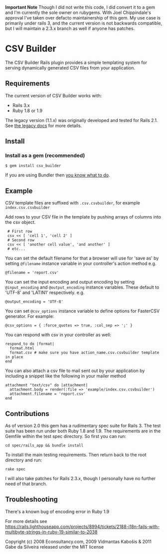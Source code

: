 **Important Note** Though I did not write this code, I did convert it to a gem and I'm currently the sole owner on
rubygems.  With Joel Chippindale's approval I've taken over defacto maintainership of this gem.  My use case is
primarily under rails 3, and the current version is not backwards compatible, but I will maintain a 2.3.x branch as well
if anyone has patches.

# CSV Builder

The CSV Builder Rails plugin provides a simple templating system for serving dynamically generated CSV files from your
application.



## Requirements

The current version of CSV Builder works with:

* Rails 3.x
* Ruby 1.8 or 1.9

The legacy version (1.1.x) was originally developed and tested for Rails 2.1.  See [the legacy
docs](https://github.com/econsultancy/csv_builder) for more details.



## Install

### Install as a gem (recommended)

    $ gem install csv_builder

If you are using Bundler then [you know what to do](http://gembundler.com).



## Example

CSV template files are suffixed with `.csv.csvbuilder`, for example `index.csv.csvbuilder`

Add rows to your CSV file in the template by pushing arrays of columns into the csv object.

     # First row
     csv << [ 'cell 1', 'cell 2' ]
     # Second row
     csv << [ 'another cell value', 'and another' ]
     # etc...

You can set the default filename for that a browser will use for 'save as' by setting `@filename` instance variable in
your controller's action method e.g.

    @filename = 'report.csv'

You can set the input encoding and output encoding by setting `@input_encoding` and `@output_encoding` instance
variables.  These default to 'UTF-8' and 'LATIN1' respectively. e.g.

    @output_encoding = 'UTF-8'

You can set `@csv_options` instance variable to define options for FasterCSV generator. For example: 

    @csv_options = { :force_quotes => true, :col_sep => ';' }

You can respond with csv in your controller as well:

    respond_to do |format|
      format.html
      format.csv # make sure you have action_name.csv.csvbuilder template in place
    end 

You can also attach a csv file to mail sent out by your application by
including a snippet like the following in your mailer method

    attachment "text/csv" do |attachment|
      attachment.body = render(:file => 'example/index.csv.csvbuilder')
      attachment.filename = 'report.csv'
    end



## Contributions

As of version 2.0 this gem has a rudimentary spec suite for Rails 3.  The test suite has been run under both Ruby 1.8
and 1.9.  The requirements are in the Gemfile within the test spec directory.  So first you can run:

    cd spec/rails_app && bundle install

To install the main testing requirements.  Then return back to the root directory and run:

    rake spec

I will also take patches for Rails 2.3.x, though I personally have no further need of that branch.



## Troubleshooting

There's a known bug of encoding error in Ruby 1.9

For more details see https://rails.lighthouseapp.com/projects/8994/tickets/2188-i18n-fails-with-multibyte-strings-in-ruby-19-similar-to-2038


Copyright (c) 2008 Econsultancy.com, 2009 Vidmantas Kabošis & 2011 Gabe da Silveira released under the MIT license
